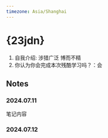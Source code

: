 ```yaml
---
timezone: Asia/Shanghai
---
```


# {23jdn}

1. 自我介绍: 涉猎广泛 博而不精
2. 你认为你会完成本次残酷学习吗？：会

## Notes

<!-- Content_START -->

### 2024.07.11

笔记内容

### 2024.07.12

<!-- Content_END -->
